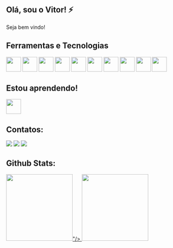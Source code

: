 ## Olá, sou o Vitor! ⚡ 

Seja bem vindo!


## Ferramentas e Tecnologias

<img loading="lazy" src="https://cdn.jsdelivr.net/gh/devicons/devicon/icons/git/git-original.svg" width="40" height="40"/> <img src="https://cdn.jsdelivr.net/gh/devicons/devicon@latest/icons/javascript/javascript-original.svg" width="40" height="40" /> <img src="https://cdn.jsdelivr.net/gh/devicons/devicon@latest/icons/typescript/typescript-original.svg" width="40" height="40"/> <img src="https://cdn.jsdelivr.net/gh/devicons/devicon@latest/icons/nodejs/nodejs-original.svg" width="40" height="40"/> <img src="https://cdn.jsdelivr.net/gh/devicons/devicon@latest/icons/nestjs/nestjs-original.svg" width="40" height="40"/> <img src="https://cdn.jsdelivr.net/gh/devicons/devicon@latest/icons/mysql/mysql-original.svg" width="40" height="40"/> <img src="https://cdn.jsdelivr.net/gh/devicons/devicon@latest/icons/html5/html5-original.svg" width="40" height="40"/> <img src="https://cdn.jsdelivr.net/gh/devicons/devicon@latest/icons/css3/css3-original.svg" width="40" height="40"/> <img src="https://cdn.jsdelivr.net/gh/devicons/devicon@latest/icons/tailwindcss/tailwindcss-original.svg" width="40" height="40" /> <img src="https://cdn.jsdelivr.net/gh/devicons/devicon@latest/icons/react/react-original.svg" width="40" height="40"/>

## Estou aprendendo!

 <img src="https://cdn.jsdelivr.net/gh/devicons/devicon@latest/icons/java/java-original.svg" width="40" height="40"/>
          
          

## Contatos:

<div>
<a href="https://instagram.com/vmonea_" target="_blank"><img loading="lazy" src="https://img.shields.io/badge/-Instagram-%23E4405F?style=for-the-badge&logo=instagram&logoColor=white" target="_blank"></a>
<a href = "mailto:vitormonea2000@gmail.com"><img loading="lazy" src="https://img.shields.io/badge/Gmail-D14836?style=for-the-badge&logo=gmail&logoColor=white" target="_blank"></a>
<a href="https://www.linkedin.com/in/vitor-monea/" target="_blank"><img loading="lazy" src="https://img.shields.io/badge/-LinkedIn-%230077B5?style=for-the-badge&logo=linkedin&logoColor=white" target="_blank"></a>   
</div>

## Github Stats:

<div>
<a href="https://github.com/vmonea"><div align="center">


</div>
<img loading="lazy" height="180em" src="https://github-readme-stats.vercel.app/api/top-langs/?username=vmonea&layout=compact&langs_count=7&theme=shadow_red&title_color=ffff&icon_color=5865F2&text_color=B4B2B2&border_color=5865F2&"/>"/>
<img loading="lazy" height="180em" src="https://github-readme-stats.vercel.app/api username=vmonea&show_icons=true&theme=shadow_red&&title_color=ffff&icon_color=5865F2&text_color=B4B2B2&border_color=5865F2&include_all_commits=true&count_private=true"/>
</div>


